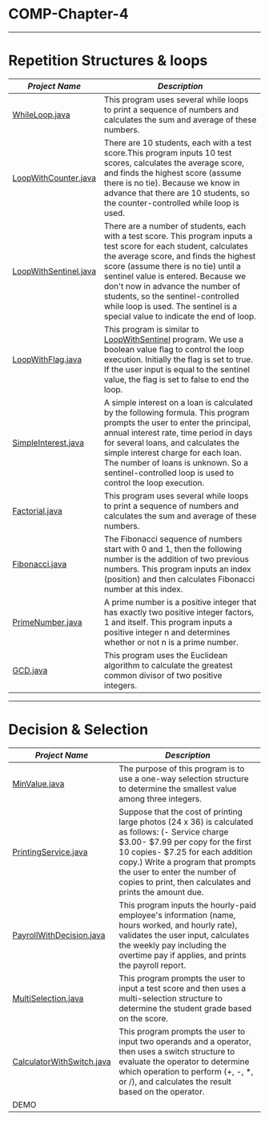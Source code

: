 # COMP-Chapter-4




---
# Repetition Structures & loops
**_Project Name_**  | **_Description_**
------------- | -------------
[WhileLoop.java](https://github.com/taylankalkan01/COMP-Chapter-4/blob/master/Repetition%20Structures%20%26%20loops/src/WhileLoop.java)  | This program uses several while loops to print a sequence of numbers and calculates the sum and average of these numbers.
[LoopWithCounter.java](https://github.com/taylankalkan01/COMP-Chapter-4/blob/master/Repetition%20Structures%20%26%20loops/src/LoopWithCounter.java) | There are 10 students, each with a test score.This program inputs 10 test scores, calculates the average score, and finds the highest score (assume there is no tie). Because we know in advance that there are 10 students, so the counter-controlled while loop is used.
[LoopWithSentinel.java](https://github.com/taylankalkan01/COMP-Chapter-4/blob/master/Repetition%20Structures%20%26%20loops/src/LoopWithSentinel.java)  | There are a number of students, each with a test score. This program inputs a test score for each student, calculates the average score, and finds the highest score (assume there is no tie) until a sentinel value is entered. Because we don't now in advance the number of students, so the sentinel-controlled while loop is used. The sentinel is a special value to indicate the end of loop.
[LoopWithFlag.java](https://github.com/taylankalkan01/COMP-Chapter-4/blob/master/Repetition%20Structures%20%26%20loops/src/LoopWithFlag.java)  | This program is similar to [LoopWithSentinel](https://github.com/taylankalkan01/COMP-Chapter-4/blob/master/Repetition%20Structures%20%26%20loops/src/LoopWithSentinel.java) program. We use a boolean value flag to control the loop execution. Initially the flag is set to true. If the user input is equal to the sentinel value, the flag is set to false to end the loop.
[SimpleInterest.java](https://github.com/taylankalkan01/COMP-Chapter-4/blob/master/Repetition%20Structures%20%26%20loops/src/SimpleInterest.java)  | A simple interest on a loan is calculated by the following formula. This program prompts the user to enter the principal, annual interest rate, time period in days for several loans, and calculates the simple interest charge for each loan. The number of loans is unknown. So a sentinel-controlled loop is used to control the loop execution.
[Factorial.java](https://github.com/taylankalkan01/COMP-Chapter-4/blob/master/Repetition%20Structures%20%26%20loops/src/Factorial.java) | This program uses several while loops to print a sequence of numbers and calculates the sum and average of these numbers.
[Fibonacci.java](https://github.com/taylankalkan01/COMP-Chapter-4/blob/master/Repetition%20Structures%20%26%20loops/src/Fibonacci.java)  |  The Fibonacci sequence of numbers start with 0 and 1, then the following number is the addition of two previous numbers. This program inputs an index (position) and then calculates Fibonacci number at this index.
[PrimeNumber.java ](https://github.com/taylankalkan01/COMP-Chapter-4/blob/master/Repetition%20Structures%20%26%20loops/src/PrimeNumber.java) | A prime number is a positive integer that has exactly two positive integer factors, 1 and itself. This program inputs a positive integer n and determines whether or not n is a prime number.
[GCD.java](https://github.com/taylankalkan01/COMP-Chapters_Java/blob/master/Repetition%20Structures%20%26%20loops/src/GCD.java) | This program uses the Euclidean algorithm to calculate the greatest common divisor of two positive integers.
---
# Decision & Selection
**_Project Name_**  | **_Description_**
------------- | -------------
[MinValue.java](https://github.com/taylankalkan01/COMP-Chapters_Java/blob/master/Decision%20%26%20Selection/src/MinValue.java)  | The purpose of this program is to use a one-way selection structure to determine the smallest value among three integers.
[PrintingService.java](https://github.com/taylankalkan01/COMP-Chapters_Java/blob/master/Decision%20%26%20Selection/src/PrintingService.java)  | Suppose that the cost of printing large photos (24 x 36) is calculated as follows: (- Service charge $3.00- $7.99 per copy for the first 10 copies- $7.25 for each addition copy.) Write a program that prompts the user to enter the number of copies to print, then calculates and prints the amount due.
[PayrollWithDecision.java](https://github.com/taylankalkan01/COMP-Chapters_Java/blob/master/Decision%20%26%20Selection/src/PayrollWithDecision.java) |This program inputs the hourly-paid employee's information (name, hours worked, and hourly rate), validates the user input, calculates the weekly pay including the overtime pay if applies, and prints the payroll report.
[MultiSelection.java](https://github.com/taylankalkan01/COMP-Chapters_Java/blob/master/Decision%20%26%20Selection/src/MultiSelection.java)  | This program prompts the user to input a test score and then uses a multi-selection structure to determine the student grade based on the score.
[CalculatorWithSwitch.java](https://github.com/taylankalkan01/COMP-Chapters_Java/blob/master/Decision%20%26%20Selection/src/CalculatorWithSwitch.java)  |This program prompts the user to input two operands and a operator, then uses a switch structure to evaluate the operator to determine which operation to perform (+, -, *, or /), and calculates the result based on the operator.
DEMO  | 

